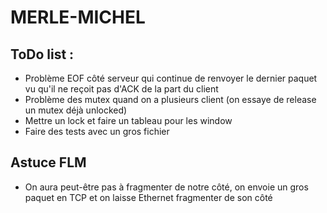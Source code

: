 # MERLE-MICHEL    

## ToDo list :    
- Problème EOF côté serveur qui continue de renvoyer le dernier paquet vu qu'il ne reçoit pas d'ACK de la part du client
- Problème des mutex quand on a plusieurs client (on essaye de release un mutex déjà unlocked)
- Mettre un lock et faire un tableau pour les window
- Faire des tests avec un gros fichier



## Astuce FLM

- On aura peut-être pas à fragmenter de notre côté, on envoie un gros paquet en TCP et on laisse Ethernet fragmenter de son côté

